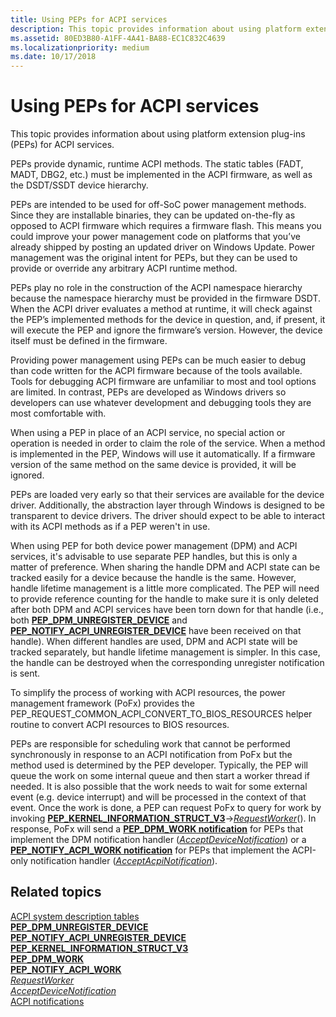 ```yaml
---
title: Using PEPs for ACPI services
description: This topic provides information about using platform extension plug-ins (PEPs) for ACPI services.
ms.assetid: 80ED3B80-A1FF-4A41-BA88-EC1C832C4639
ms.localizationpriority: medium
ms.date: 10/17/2018
---
```


# Using PEPs for ACPI services


This topic provides information about using platform extension plug-ins (PEPs) for ACPI services.

PEPs provide dynamic, runtime ACPI methods. The static tables (FADT, MADT, DBG2, etc.) must be implemented in the ACPI firmware, as well as the DSDT/SSDT device hierarchy.

PEPs are intended to be used for off-SoC power management methods. Since they are installable binaries, they can be updated on-the-fly as opposed to ACPI firmware which requires a firmware flash. This means you could improve your power management code on platforms that you’ve already shipped by posting an updated driver on Windows Update. Power management was the original intent for PEPs, but they can be used to provide or override any arbitrary ACPI runtime method.

PEPs play no role in the construction of the ACPI namespace hierarchy because the namespace hierarchy must be provided in the firmware DSDT. When the ACPI driver evaluates a method at runtime, it will check against the PEP’s implemented methods for the device in question, and, if present, it will execute the PEP and ignore the firmware’s version. However, the device itself must be defined in the firmware.

Providing power management using PEPs can be much easier to debug than code written for the ACPI firmware because of the tools available. Tools for debugging ACPI firmware are unfamiliar to most and tool options are limited. In contrast, PEPs are developed as Windows drivers so developers can use whatever development and debugging tools they are most comfortable with.

When using a PEP in place of an ACPI service, no special action or operation is needed in order to claim the role of the service. When a method is implemented in the PEP, Windows will use it automatically. If a firmware version of the same method on the same device is provided, it will be ignored.

PEPs are loaded very early so that their services are available for the device driver. Additionally, the abstraction layer through Windows is designed to be transparent to device drivers. The driver should expect to be able to interact with its ACPI methods as if a PEP weren't in use.

When using PEP for both device power management (DPM) and ACPI services, it's advisable to use separate PEP handles, but this is only a matter of preference. When sharing the handle DPM and ACPI state can be tracked easily for a device because the handle is the same. However, handle lifetime management is a little more complicated. The PEP will need to provide reference counting for the handle to make sure it is only deleted after both DPM and ACPI services have been torn down for that handle (i.e., both [**PEP\_DPM\_UNREGISTER\_DEVICE**](https://docs.microsoft.com/windows-hardware/drivers/ddi/index) and [**PEP\_NOTIFY\_ACPI\_UNREGISTER\_DEVICE**](https://docs.microsoft.com/windows-hardware/drivers/ddi/index) have been received on that handle). When different handles are used, DPM and ACPI state will be tracked separately, but handle lifetime management is simpler. In this case, the handle can be destroyed when the corresponding unregister notification is sent.

To simplify the process of working with ACPI resources, the power management framework (PoFx) provides the PEP\_REQUEST\_COMMON\_ACPI\_CONVERT\_TO\_BIOS\_RESOURCES helper routine to convert ACPI resources to BIOS resources.

PEPs are responsible for scheduling work that cannot be performed synchronously in response to an ACPI notification from PoFx but the method used is determined by the PEP developer. Typically, the PEP will queue the work on some internal queue and then start a worker thread if needed. It is also possible that the work needs to wait for some external event (e.g. device interrupt) and will be processed in the context of that event. Once the work is done, a PEP can request PoFx to query for work by invoking [**PEP\_KERNEL\_INFORMATION\_STRUCT\_V3**](https://docs.microsoft.com/windows-hardware/drivers/ddi/pepfx/ns-pepfx-_pep_kernel_information_struct_v3)-&gt;[*RequestWorker*](https://docs.microsoft.com/windows-hardware/drivers/ddi/pepfx/nc-pepfx-pofxcallbackrequestworker)(). In response, PoFx will send a [**PEP\_DPM\_WORK notification**](https://docs.microsoft.com/windows-hardware/drivers/ddi/index) for PEPs that implement the DPM notification handler ([*AcceptDeviceNotification*](https://docs.microsoft.com/windows-hardware/drivers/ddi/pepfx/nc-pepfx-pepcallbacknotifydpm)) or a [**PEP\_NOTIFY\_ACPI\_WORK notification**](https://docs.microsoft.com/windows-hardware/drivers/ddi/index) for PEPs that implement the ACPI-only notification handler ([*AcceptAcpiNotification*](https://docs.microsoft.com/windows-hardware/drivers/ddi/pepfx/nc-pepfx-pepcallbacknotifyacpi)).

## Related topics
[ACPI system description tables](https://docs.microsoft.com/windows-hardware/drivers/bringup/acpi-system-description-tables)  
[**PEP\_DPM\_UNREGISTER\_DEVICE**](https://docs.microsoft.com/windows-hardware/drivers/ddi/index)  
[**PEP\_NOTIFY\_ACPI\_UNREGISTER\_DEVICE**](https://docs.microsoft.com/windows-hardware/drivers/ddi/index)  
[**PEP\_KERNEL\_INFORMATION\_STRUCT\_V3**](https://docs.microsoft.com/windows-hardware/drivers/ddi/pepfx/ns-pepfx-_pep_kernel_information_struct_v3)  
[**PEP\_DPM\_WORK**](https://docs.microsoft.com/windows-hardware/drivers/ddi/index)  
[**PEP\_NOTIFY\_ACPI\_WORK**](https://docs.microsoft.com/windows-hardware/drivers/ddi/index)  
[*RequestWorker*](https://docs.microsoft.com/windows-hardware/drivers/ddi/pepfx/nc-pepfx-pofxcallbackrequestworker)  
[*AcceptDeviceNotification*](https://docs.microsoft.com/windows-hardware/drivers/ddi/pepfx/nc-pepfx-pepcallbacknotifydpm)  
[ACPI notifications](https://docs.microsoft.com/windows-hardware/drivers/ddi/index)  



